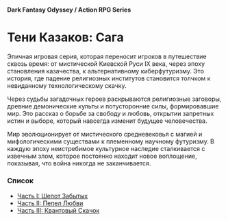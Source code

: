 #### Dark Fantasy Odyssey / Action RPG Series

# Тени Казаков: Сага

Эпичная игровая серия, которая переносит игроков в путешествие сквозь время: от мистической Киевской Руси IX века, через эпоху становления казачества, к альтернативному киберфутуризму. Это история, где падение религиозных институтов становится толчком к невиданному технологическому скачку.

Через судьбы загадочных героев раскрываются религиозные заговоры, древние демонические культы и потусторонние силы, формировавшие мир. Это рассказ о борьбе за свободу и любовь, открытии запретных истин и выборе, который навсегда изменит будущее человечества.

Мир эволюционирует от мистического средневековья с магией и мифологическими существами к племенному научному футуризму. В каждую эпоху неистребимое культурное наследие сталкивается с извечным злом, которое постоянно находит новое воплощение, показывая, что война никогда не заканчивается.

### Список

- [Часть I: Шепот Забытых](/cossacks-saga-1)
- [Часть II: Пепел Любви](/cossacks-saga-2)
- [Часть III: Квантовый Скачок](/cossacks-saga-3)